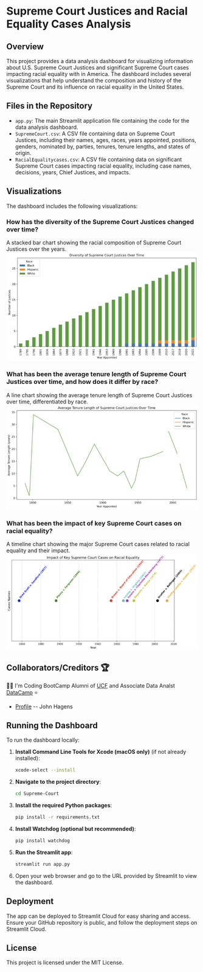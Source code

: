 # Supreme Court Justices and Racial Equality Cases Analysis

## Overview
This project provides a data analysis dashboard for visualizing information about U.S. Supreme Court Justices and significant Supreme Court cases impacting racial equality with in America. The dashboard includes several visualizations that help understand the composition and history of the Supreme Court and its influence on racial equality in the United States.

## Files in the Repository
- `app.py`: The main Streamlit application file containing the code for the data analysis dashboard.
- `SupremeCourt.csv`: A CSV file containing data on Supreme Court Justices, including their names, ages, races, years appointed, positions, genders, nominated by, parties, tenures, tenure lengths, and states of origin.
- `RacialEqualitycases.csv`: A CSV file containing data on significant Supreme Court cases impacting racial equality, including case names, decisions, years, Chief Justices, and impacts.

## Visualizations
The dashboard includes the following visualizations:

### How has the diversity of the Supreme Court Justices changed over time?
A stacked bar chart showing the racial composition of Supreme Court Justices over the years.
![Cases Impacting Racial Equality](images/Diversity.png)

### What has been the average tenure length of Supreme Court Justices over time, and how does it differ by race?
A line chart showing the average tenure length of Supreme Court Justices over time, differentiated by race.
![Cases Over Time](images/Tenure.png)

### What has been the impact of key Supreme Court cases on racial equality?
A timeline chart showing the major Supreme Court cases related to racial equality and their impact.
![Justices by Year and State](images/Impact.png)


<h2 id="credits">Collaborators/Creditors 🏆</h2>

👨‍💻 I'm Coding BootCamp Alumni of [UCF](https://www.ucf.edu/students/) and Associate Data Analst [DataCamp](https://www.datacamp.com/portfolio/ginuwine104)  ⭐️

- [Profile]( https://www.linkedin.com/in/john-hagens-55b15212a/  " John Hagens ") -- John Hagens

## Running the Dashboard
To run the dashboard locally:

1. **Install Command Line Tools for Xcode (macOS only)** (if not already installed):
    ```bash
    xcode-select --install
    ```

2. **Navigate to the project directory**:
    ```bash
    cd Supreme-Court
    ```

3. **Install the required Python packages**:
    ```bash
    pip install -r requirements.txt
    ```

4. **Install Watchdog (optional but recommended)**:
    ```bash
    pip install watchdog
    ```

5. **Run the Streamlit app**:
    ```bash
    streamlit run app.py
    ```

6. Open your web browser and go to the URL provided by Streamlit to view the dashboard.

## Deployment
The app can be deployed to Streamlit Cloud for easy sharing and access. Ensure your GitHub repository is public, and follow the deployment steps on Streamlit Cloud.

## License
This project is licensed under the MIT License.